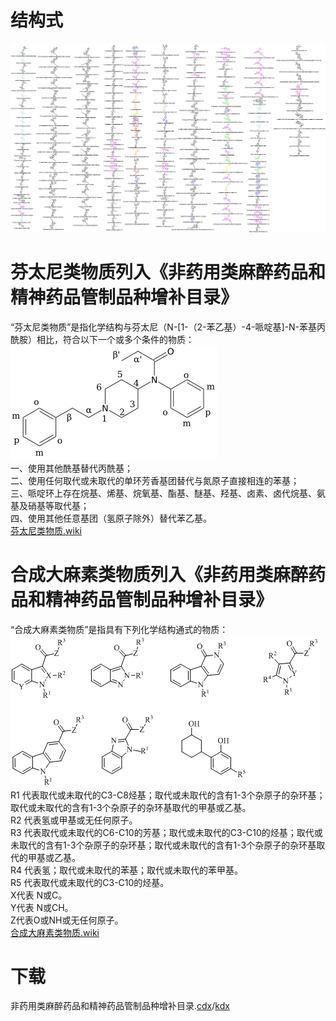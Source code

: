 # 结构式
![非药用类麻醉药品和精神药品管制品种增补目录](https://github.com/Benzyl-titanium/Structural-formula/blob/main/%E9%9D%9E%E8%8D%AF%E7%94%A8%E7%B1%BB%E9%BA%BB%E9%86%89%E8%8D%AF%E5%93%81%E5%92%8C%E7%B2%BE%E7%A5%9E%E8%8D%AF%E5%93%81%E7%AE%A1%E5%88%B6%E5%93%81%E7%A7%8D%E5%A2%9E%E8%A1%A5%E7%9B%AE%E5%BD%95/%E9%9D%9E%E8%8D%AF%E7%94%A8%E7%B1%BB%E9%BA%BB%E9%86%89%E8%8D%AF%E5%93%81%E5%92%8C%E7%B2%BE%E7%A5%9E%E8%8D%AF%E5%93%81%E7%AE%A1%E5%88%B6%E5%93%81%E7%A7%8D%E5%A2%9E%E8%A1%A5%E7%9B%AE%E5%BD%95.jpg)  
# 芬太尼类物质列入《非药用类麻醉药品和精神药品管制品种增补目录》
“芬太尼类物质”是指化学结构与芬太尼（N-[1-（2-苯乙基）-4-哌啶基]-N-苯基丙酰胺）相比，符合以下一个或多个条件的物质：
![芬太尼类](https://github.com/Benzyl-titanium/Structural-formula/blob/main/%E9%9D%9E%E8%8D%AF%E7%94%A8%E7%B1%BB%E9%BA%BB%E9%86%89%E8%8D%AF%E5%93%81%E5%92%8C%E7%B2%BE%E7%A5%9E%E8%8D%AF%E5%93%81%E7%AE%A1%E5%88%B6%E5%93%81%E7%A7%8D%E5%A2%9E%E8%A1%A5%E7%9B%AE%E5%BD%95/%E8%8A%AC%E5%A4%AA%E5%B0%BC%E7%B1%BB.png)  
一、使用其他酰基替代丙酰基；  
二、使用任何取代或未取代的单环芳香基团替代与氮原子直接相连的苯基；  
三、哌啶环上存在烷基、烯基、烷氧基、酯基、醚基、羟基、卤素、卤代烷基、氨基及硝基等取代基；  
四、使用其他任意基团（氢原子除外）替代苯乙基。  
[芬太尼类物质.wiki](https://en.wikipedia.org/wiki/List_of_fentanyl_analogues)
# 合成大麻素类物质列入《非药用类麻醉药品和精神药品管制品种增补目录》
“合成大麻素类物质”是指具有下列化学结构通式的物质：  
![合成大麻素类](https://github.com/Benzyl-titanium/Structural-formula/blob/main/%E9%9D%9E%E8%8D%AF%E7%94%A8%E7%B1%BB%E9%BA%BB%E9%86%89%E8%8D%AF%E5%93%81%E5%92%8C%E7%B2%BE%E7%A5%9E%E8%8D%AF%E5%93%81%E7%AE%A1%E5%88%B6%E5%93%81%E7%A7%8D%E5%A2%9E%E8%A1%A5%E7%9B%AE%E5%BD%95/%E5%A4%A7%E9%BA%BB%E7%B4%A0%E7%B1%BB.png)  
R1 代表取代或未取代的C3-C8烃基；取代或未取代的含有1-3个杂原子的杂环基；取代或未取代的含有1-3个杂原子的杂环基取代的甲基或乙基。  
R2 代表氢或甲基或无任何原子。  
R3 代表取代或未取代的C6-C10的芳基；取代或未取代的C3-C10的烃基；取代或未取代的含有1-3个杂原子的杂环基；取代或未取代的含有1-3个杂原子的杂环基取代的甲基或乙基。  
R4 代表氢；取代或未取代的苯基；取代或未取代的苯甲基。  
R5 代表取代或未取代的C3-C10的烃基。  
X代表 N或C。  
Y代表 N或CH。  
Z代表O或NH或无任何原子。  
[合成大麻素类物质.wiki](https://en.wikipedia.org/wiki/List_of_JWH_cannabinoids)
# 下载
非药用类麻醉药品和精神药品管制品种增补目录.[cdx](https://github.com/Benzyl-titanium/Structural-formula/raw/main/%E9%9D%9E%E8%8D%AF%E7%94%A8%E7%B1%BB%E9%BA%BB%E9%86%89%E8%8D%AF%E5%93%81%E5%92%8C%E7%B2%BE%E7%A5%9E%E8%8D%AF%E5%93%81%E7%AE%A1%E5%88%B6%E5%93%81%E7%A7%8D%E5%A2%9E%E8%A1%A5%E7%9B%AE%E5%BD%95/%E9%9D%9E%E8%8D%AF%E7%94%A8%E7%B1%BB%E9%BA%BB%E9%86%89%E8%8D%AF%E5%93%81%E5%92%8C%E7%B2%BE%E7%A5%9E%E8%8D%AF%E5%93%81%E7%AE%A1%E5%88%B6%E5%93%81%E7%A7%8D%E5%A2%9E%E8%A1%A5%E7%9B%AE%E5%BD%95.cdx)/[kdx](https://github.com/Benzyl-titanium/Structural-formula/raw/main/%E9%9D%9E%E8%8D%AF%E7%94%A8%E7%B1%BB%E9%BA%BB%E9%86%89%E8%8D%AF%E5%93%81%E5%92%8C%E7%B2%BE%E7%A5%9E%E8%8D%AF%E5%93%81%E7%AE%A1%E5%88%B6%E5%93%81%E7%A7%8D%E5%A2%9E%E8%A1%A5%E7%9B%AE%E5%BD%95/%E9%9D%9E%E8%8D%AF%E7%94%A8%E7%B1%BB%E9%BA%BB%E9%86%89%E8%8D%AF%E5%93%81%E5%92%8C%E7%B2%BE%E7%A5%9E%E8%8D%AF%E5%93%81%E7%AE%A1%E5%88%B6%E5%93%81%E7%A7%8D%E5%A2%9E%E8%A1%A5%E7%9B%AE%E5%BD%95.kdx)
